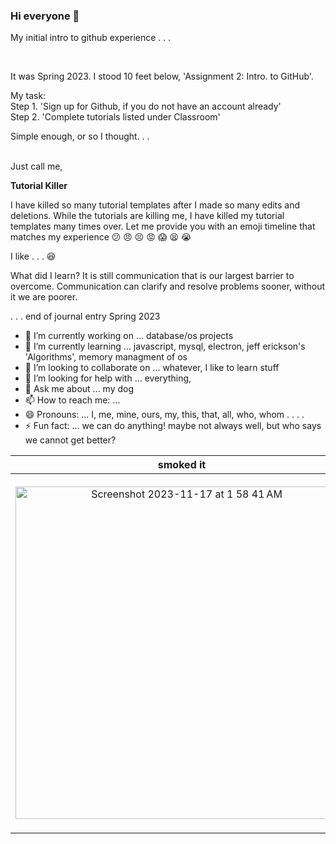 ### Hi everyone 👋

My initial intro to github experience . . .

<br>

It was Spring 2023. I stood 10 feet below, 'Assignment 2: Intro. to GitHub'. 
<br>

My task: 
<br>
Step 1. 'Sign up for Github, if you do not have an account already'
<br>
Step 2. 'Complete tutorials listed under Classroom'

Simple enough, or so I thought. . . 

<br>
Just call me, 

**Tutorial Killer**

I have killed so many tutorial templates after I made so many edits and deletions. While the tutorials are killing me, I have killed my tutorial templates many times over. Let me provide you with an emoji timeline that matches my experience :confused: :angry: :persevere: :rage: :scream: :tired_face: :sob:

I like . . . :laughing:
<!--
**a-blind-squirrel/a-blind-squirrel** is a ✨ _special_ ✨ repository because its `README.md` (this file) appears on your GitHub profile.

Here are some ideas to get you started:
-->
What did I learn? It is still communication that is our largest barrier to overcome. Communication can clarify and resolve problems sooner, without it we are poorer.

. . . end of journal entry Spring 2023

- 🔭 I’m currently working on ... database/os projects
- 🌱 I’m currently learning ... javascript, mysql, electron, jeff erickson's 'Algorithms', memory managment of os
- 👯 I’m looking to collaborate on ... whatever, I like to learn stuff
- 🤔 I’m looking for help with ... everything, 
- 💬 Ask me about ... my dog
- 📫 How to reach me: ... 
- 😄 Pronouns: ... I, me, mine, ours, my, this, that, all, who, whom . . . .
- ⚡ Fun fact: ... we can do anything! maybe not always well, but who says we cannot get better?



smoked it                |   sketched it
:----------------------: | :-------------------:
<img width="532" alt="Screenshot 2023-11-17 at 1 58 41 AM" src="https://github.com/a-blind-squirrel/a-blind-squirrel/assets/82735889/28f30a1e-f77c-441c-bfdd-0f207df0702a"> | <img width="568" alt="Screenshot 2023-11-17 at 2 35 49 AM" src="https://github.com/a-blind-squirrel/a-blind-squirrel/assets/82735889/a7ecdd1a-2988-4724-bd8d-920065013251">







